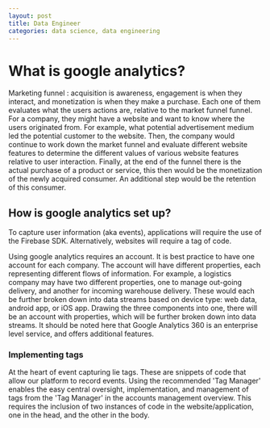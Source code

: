 ```yaml
---
layout: post
title: Data Engineer
categories: data science, data engineering
---
```


<h1> What is google analytics? </h1>

Marketing funnel : acquisition is awareness, engagement is when they interact, and monetization is when they make a purchase. Each one of them evaluates what the users actions are, relative to the market funnel funnel. For a company, they might have a website and want to know where the users originated from. For example, what potential advertisement medium led the potential customer to the website. Then, the company would continue to work down the market funnel and evaluate different website features to determine the different values of various website features relative to user interaction. Finally, at the end of the funnel there is the actual purchase of a product or service, this then would be the monetization of the newly acquired consumer. An additional step would be the retention of this consumer.

<h2> How is google analytics set up? </h2>

To capture user information (aka events), applications will require the use of the Firebase SDK. Alternatively, websites will require a tag of code.

Using google analytics requires an account. It is best practice to have one account for each company. The account will have different properties, each representing different flows of information. For example, a logistics company may have two different properties, one to manage out-going delivery, and another for incoming warehouse delivery. These would each be further broken down into data streams based on device type: web data, android app, or iOS app. Drawing the three components into one, there will be an account with properties, which will be further broken down into data streams. It should be noted here that Google Analytics 360 is an enterprise level service, and offers additional features.

<h3> Implementing tags </h3>

At the heart of event capturing lie tags. These are snippets of code that allow our platform to record events. Using the recommended 'Tag Manager' enables the easy central oversight, implementation, and management of tags from the 'Tag Manager' in the accounts management overview. This requires the inclusion of two instances of code in the website/application, one in the head, and the other in the body.